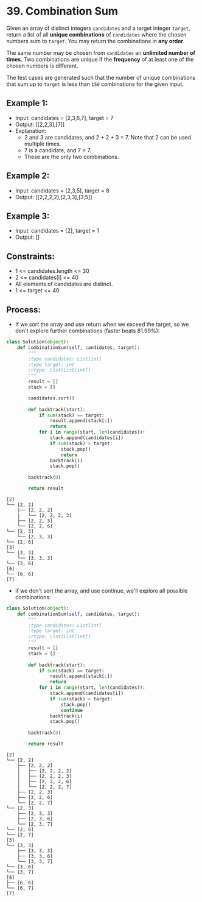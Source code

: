 # 39. Combination Sum

Given an array of distinct integers `candidates` and a target integer `target`, return a list of all **unique combinations** of `candidates` where the chosen numbers sum to `target`. You may return the combinations in **any order**.

The same number may be chosen from `candidates` an **unlimited number of times**. Two combinations are unique if the **frequency** of at least one of the chosen numbers is different.

The test cases are generated such that the number of unique combinations that sum up to `target` is less than `150` combinations for the given input.


## Example 1:

- Input: candidates = [2,3,6,7], target = 7
- Output: [[2,2,3],[7]]
- Explanation:
    - 2 and 3 are candidates, and 2 + 2 + 3 = 7. Note that 2 can be used multiple times.
    - 7 is a candidate, and 7 = 7.
    - These are the only two combinations.

## Example 2:

- Input: candidates = [2,3,5], target = 8
- Output: [[2,2,2,2],[2,3,3],[3,5]]

## Example 3:

- Input: candidates = [2], target = 1
- Output: []
 
## Constraints:

- 1 <= candidates.length <= 30
- 2 <= candidates[i] <= 40
- All elements of candidates are distinct.
- 1 <= target <= 40

## Process:

- If we sort the array and use return when we exceed the target, so we don't explore further combinations (faster beats 81.99%):

```python
class Solution(object):
    def combinationSum(self, candidates, target):
        """
        :type candidates: List[int]
        :type target: int
        :rtype: List[List[int]]
        """
        result = []
        stack = []

        candidates.sort()
        
        def backtrack(start):
            if sum(stack) == target:
                result.append(stack[:])
                return
            for i in range(start, len(candidates)):
                stack.append(candidates[i])
                if sum(stack) > target:
                    stack.pop()
                    return
                backtrack(i)
                stack.pop()
        
        backtrack(0)

        return result
```

```
[2]
└── [2, 2]
    |── [2, 2, 2]
    |   └── [2, 2, 2, 2]
    ├── [2, 2, 3]
    └── [2, 2, 6]
└── [2, 3]
    └── [2, 3, 3]
└── [2, 6]
[3]
└── [3, 3]
    └── [3, 3, 3]
└── [3, 6]
[6]
└── [6, 6]
[7]
```

- if we don't sort the array, and use continue, we'll explore all possible combinations:

```python
class Solution(object):
    def combinationSum(self, candidates, target):
        """
        :type candidates: List[int]
        :type target: int
        :rtype: List[List[int]]
        """
        result = []
        stack = []
        
        def backtrack(start):
            if sum(stack) == target:
                result.append(stack[:])
                return
            for i in range(start, len(candidates)):
                stack.append(candidates[i])
                if sum(stack) > target:
                    stack.pop()
                    continue
                backtrack(i)
                stack.pop()
        
        backtrack(0)

        return result
```

```
[2]
└── [2, 2]
    ├── [2, 2, 2]
    │   ├── [2, 2, 2, 2]
    │   ├── [2, 2, 2, 3]
    │   ├── [2, 2, 2, 6]
    │   └── [2, 2, 2, 7]
    ├── [2, 2, 3]
    ├── [2, 2, 6]
    └── [2, 2, 7]
└── [2, 3]
    ├── [2, 3, 3]
    ├── [2, 3, 6]
    └── [2, 3, 7]
└── [2, 6]
└── [2, 7]
[3]
└── [3, 3]
    ├── [3, 3, 3]
    ├── [3, 3, 6]
    └── [3, 3, 7]
└── [3, 6]
└── [3, 7]
[6]
├── [6, 6]
└── [6, 7]
[7]
```